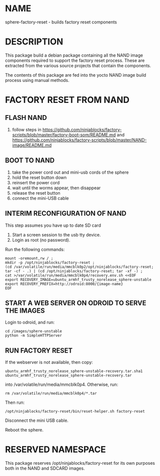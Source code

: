 NAME
=====
sphere-factory-reset - builds factory reset components

DESCRIPTION
===========
This package build a debian package containing all the NAND image components required to support the factory reset process. These are
extracted from the various source projects that contain the components.

The contents of this package are fed into the yocto NAND image build process using manual methods.

FACTORY RESET FROM NAND
=======================

FLASH NAND
----------
1. follow steps in https://github.com/ninjablocks/factory-scripts/blob/master/factory-boot-som/README.md and
https://github.com/ninjablocks/factory-scripts/blob/master/NAND-image/README.md

BOOT TO NAND
------------
1. take the power cord out and mini-usb cords of the sphere
2. hold the reset button down
3. reinsert the power cord
4. wait until the worms appear, then disappear
5. release the reset button
6. connect the mini-USB cable

INTERIM RECONFIGURATION OF NAND
-------------------------------
This step assumes you have up to date SD card

1. Start a screen session to the usb tty device.
1. Login as root (no password).

Run the following commands:

    mount -oremount,rw / ;
    mkdir -p /opt/ninjablocks/factory-reset ;
    (cd /var/volatile/run/media/mmcblk0p2/opt/ninjablocks/factory-reset; tar -cf - .) | (cd /opt/ninjablocks/factory-reset; tar -xf -) ;
    cat >/var/volatile/run/media/mmcblk0p4/recovery.env.sh <<EOF
    export RECOVERY_IMAGE=ubuntu_armhf_trusty_norelease_sphere-unstable
    export RECOVERY_PREFIX=http://odroid:8000/{image-name}
    EOF

START A WEB SERVER ON ODROID TO SERVE THE IMAGES
-------------------------------------------------
Login to odroid, and run:

    cd /images/sphere-unstable
    python -m SimpleHTTPServer

RUN FACTORY RESET
-----------------
If the webserver is not available, then copy:

    ubuntu_armhf_trusty_norelease_sphere-unstable-recovery.tar.sha1
    ubuntu_armhf_trusty_norelease_sphere-unstable-recovery.tar

into /var/volatile/run/media/mmcblk0p4. Otherwise, run:

    rm /var/volatile/run/media/mmcblk0p4/*.tar

Then run:

    /opt/ninjablocks/factory-reset/bin/reset-helper.sh factory-reset

Disconnect the mini USB cable.

Reboot the sphere.

RESERVED NAMESPACE
==================
This package reserves /opt/ninjablocks/factory-reset for its own purposes both in the NAND and SDCARD images.
